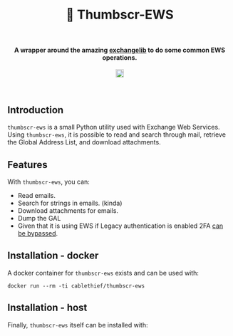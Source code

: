 
<h1 align="center">
  <br>
    📧 Thumbscr-EWS
  <br>
  <br>
</h1>

<h4 align="center">A wrapper around the amazing <a href="https://ecederstrand.github.io/exchangelib/">exchangelib</a> to do some common EWS operations.</h4>
<p align="center">
  <a href="https://twitter.com/_cablethief"><img src="https://img.shields.io/badge/twitter-%40_cablethief-blue.svg" alt="@_cablethief" height="18"></a>
</p>
<br>

## Introduction

`thumbscr-ews` is a small Python utility used with Exchange Web Services. Using `thumbscr-ews`, it is possible to read and search through mail, retrieve the Global Address List, and download attachments. 

## Features

With `thumbscr-ews`, you can:

- Read emails. 
- Search for strings in emails. (kinda)
- Download attachments for emails. 
- Dump the GAL
- Given that it is using EWS if Legacy authentication is enabled 2FA [can be bypassed](https://www.blackhillsinfosec.com/bypassing-two-factor-authentication-on-owa-portals/). 


## Installation - docker

A docker container for `thumbscr-ews` exists and can be used with:

```text
docker run --rm -ti cablethief/thumbscr-ews
```

## Installation - host

Finally, `thumbscr-ews` itself can be installed with:

```bash

```
